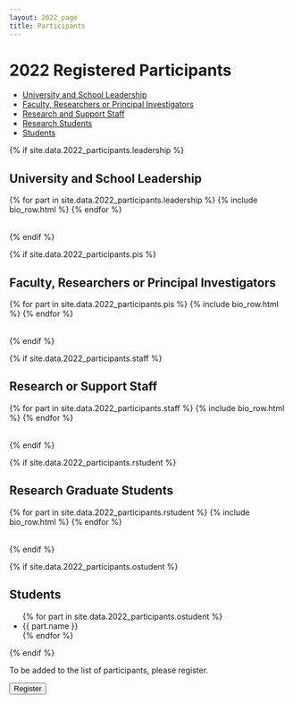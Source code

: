 ```yaml
---
layout: 2022_page
title: Participants
---
```


# 2022 Registered Participants

* [University and School Leadership](#leadership)
* [Faculty, Researchers or Principal Investigators](#faculty)
* [Research and Support Staff](#staff)
* [Research Students](#rstudents)
* [Students](#ostudents)

{% if site.data.2022_participants.leadership %}
<a id="leadership"></a>
## University and School Leadership
<table class="part-table">
{% for part in site.data.2022_participants.leadership %}
{% include bio_row.html %}
{% endfor %}
</table>
{% endif %}


{% if site.data.2022_participants.pis %}
<a id="faculty"></a>
## Faculty, Researchers or Principal Investigators
<table class="part-table">
{% for part in site.data.2022_participants.pis %}
{% include bio_row.html %}
{% endfor %}
</table>
{% endif %}

{% if site.data.2022_participants.staff %}
<a id="staff"></a>
## Research or Support Staff
<table class="part-table">
{% for part in site.data.2022_participants.staff %}
{% include bio_row.html %}
{% endfor %}
</table>
{% endif %}

{% if site.data.2022_participants.rstudent %}
<a id="rstudents"></a>
## Research Graduate Students
<table class="part-table">
{% for part in site.data.2022_participants.rstudent %}
{% include bio_row.html %}
{% endfor %}
</table>
{% endif %}

{% if site.data.2022_participants.ostudent %}
<a id="ostudents"></a>
## Students
<ul>
{% for part in site.data.2022_participants.ostudent %}
<li> {{ part.name }} </li>
{% endfor %}
</ul>
{% endif %}



To be added to the list of participants, please register.

<div class="reg-link">
<a href="https://docs.google.com/forms/d/e/1FAIpQLScMXPSUulo4vDVfhJA5t7L1RQPIPueJ4weK7bUJSjUZi7yjAQ/viewform?usp=sf_link:">
<button>Register</button>
</a>
</div>
